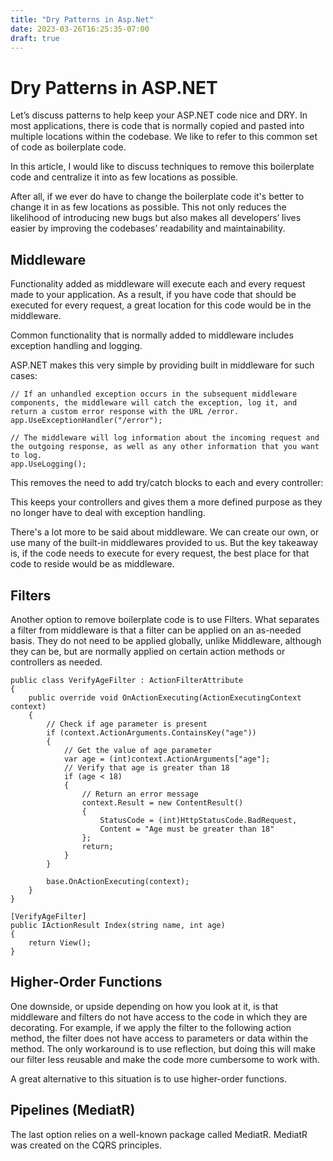 ```yaml
---
title: "Dry Patterns in Asp.Net"
date: 2023-03-26T16:25:35-07:00
draft: true
---
```


# Dry Patterns in ASP.NET
Let’s discuss patterns to help keep your ASP.NET code nice and DRY. In most applications, there is code that is normally copied and pasted into multiple locations within the codebase. We like to refer to this common set of code as boilerplate code.

In this article, I would like to discuss techniques to remove this boilerplate code and centralize it into as few locations as possible.

After all, if we ever do have to change the boilerplate code it's better to change it in as few locations as possible. This not only reduces the likelihood of introducing new bugs but also makes all developers’ lives easier by improving the codebases’ readability and maintainability.

## Middleware
Functionality added as middleware will execute each and every request made to your application. As a result, if you have code that should be executed for every request, a great location for this code would be in the middleware. 

Common functionality that is normally added to middleware includes exception handling and logging.

ASP.NET makes this very simple by providing built in middleware for such cases:

```
// If an unhandled exception occurs in the subsequent middleware components, the middleware will catch the exception, log it, and return a custom error response with the URL /error.
app.UseExceptionHandler("/error");

// The middleware will log information about the incoming request and the outgoing response, as well as any other information that you want to log.
app.UseLogging();
```

This removes the need to add try/catch blocks to each and every controller:

This keeps your controllers and gives them a more defined purpose as they no longer have to deal with exception handling.

There's a lot more to be said about middleware. We can create our own, or use many of the built-in middlewares provided to us. But the key takeaway is, if the code needs to execute for every request, the best place for that code to reside would be as middleware.

## Filters
Another option to remove boilerplate code is to use Filters. What separates a filter from middleware is that a filter can be applied on an as-needed basis. They do not need to be applied globally, unlike Middleware, although they can be, but are normally applied on certain action methods or controllers as needed.

```
public class VerifyAgeFilter : ActionFilterAttribute
{
    public override void OnActionExecuting(ActionExecutingContext context)
    {
        // Check if age parameter is present
        if (context.ActionArguments.ContainsKey("age"))
        {
            // Get the value of age parameter
            var age = (int)context.ActionArguments["age"];
            // Verify that age is greater than 18
            if (age < 18)
            {
                // Return an error message
                context.Result = new ContentResult()
                {
                    StatusCode = (int)HttpStatusCode.BadRequest,
                    Content = "Age must be greater than 18"
                };
                return;
            }
        }

        base.OnActionExecuting(context);
    }
}

[VerifyAgeFilter]
public IActionResult Index(string name, int age)
{
    return View();
}
```

## Higher-Order Functions
One downside, or upside depending on how you look at it, is that middleware and filters do not have access to the code in which they are decorating.
For example, if we apply the filter to the following action method, the filter does not have access to parameters or data within the method. The only workaround is to use reflection, but doing this will make our filter less reusable and make the code more cumbersome to work with.


A great alternative to this situation is to use higher-order functions.

## Pipelines (MediatR)
The last option relies on a well-known package called MediatR. MediatR was created on the CQRS principles. 

